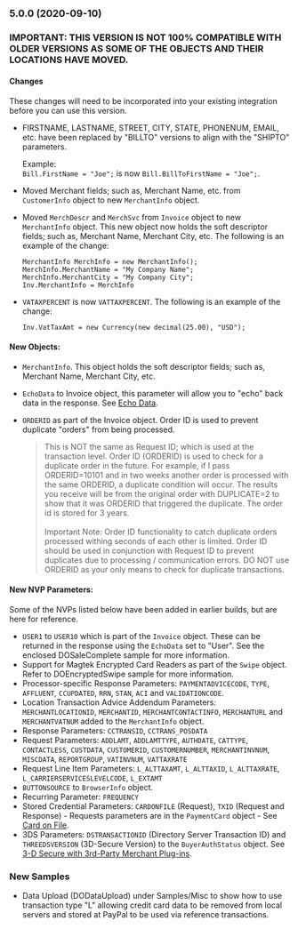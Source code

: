 ## <small>5.0.0 (2020-09-10)</small>

### IMPORTANT: THIS VERSION IS NOT 100%  COMPATIBLE WITH OLDER VERSIONS AS SOME OF THE OBJECTS AND THEIR LOCATIONS HAVE MOVED.

#### Changes
These changes will need to be incorporated into your existing integration before you can use this version.
* FIRSTNAME, LASTNAME, STREET, CITY, STATE, PHONENUM, EMAIL, etc. have been replaced by "BILLTO" versions to align with the "SHIPTO" parameters. </p>Example:</br>`Bill.FirstName = "Joe";` is now `Bill.BillToFirstName = "Joe";`.
* Moved Merchant fields; such as, Merchant Name, etc. from `CustomerInfo` object to new `MerchantInfo` object.

* Moved `MerchDescr` and `MerchSvc` from `Invoice` object to new `MerchantInfo` object. This new object now holds the soft descriptor fields; such as, Merchant Name, Merchant City, etc.  The following is an example of the change:

	```<language>
	MerchantInfo MerchInfo = new MerchantInfo();
	MerchInfo.MerchantName = "My Company Name";
	MerchInfo.MerchantCity = "My Company City";
	Inv.MerchantInfo = MerchInfo
	```

* `VATAXPERCENT` is now `VATTAXPERCENT`.  The following is an example of the change:

	`Inv.VatTaxAmt = new Currency(new decimal(25.00), "USD");`

#### New Objects:
* `MerchantInfo`.  This object holds the soft descriptor fields; such as, Merchant Name, Merchant City, etc. 
* `EchoData` to Invoice object, this parameter will allow you to "echo" back data in the response. See [Echo Data](https://developer.paypal.com/docs/payflow/integration-guide/submit-transactions/#echo-data).

* `ORDERID` as part of the Invoice object. Order ID is used to prevent duplicate "orders" from being processed.

	>This is NOT the same as Request ID; which is used at the transaction level.  Order ID (ORDERID) is used to check for a duplicate order in the future.  For example, if I pass ORDERID=10101 and in two weeks another order is processed with the same ORDERID, a duplicate condition will occur.  The results you receive will be from the original order with DUPLICATE=2 to show that it was ORDERID that triggered the duplicate. The order id is stored for 3 years.</br></br>Important Note: Order ID functionality to catch duplicate orders processed withing seconds of each other is limited.  Order ID should be used in conjunction with Request ID to prevent duplicates due to processing / communication errors. DO NOT use ORDERID as your only means to check for duplicate transactions.

#### New NVP Parameters:
Some of the NVPs listed below have been added in earlier builds, but are here for reference.

* `USER1` to `USER10` which is part of the `Invoice` object.  These can be returned in the response using the `EchoData` set to "User". See the enclosed DOSaleComplete sample for more information.
* Support for Magtek Encrypted Card Readers as part of the `Swipe` object.  Refer to DOEncryptedSwipe sample for more information.
* Processor-specific Response Parameters: `PAYMENTADVICECODE`, `TYPE`, `AFFLUENT`, `CCUPDATED`, `RRN`, `STAN`, `ACI` and `VALIDATIONCODE`.
* Location Transaction Advice Addendum Parameters: `MERCHANTLOCATIONID`, `MERCHANTID`, `MERCHANTCONTACTINFO`,  `MERCHANTURL` and `MERCHANTVATNUM` added to the `MerchantInfo` object.
* Response Parameters: `CCTRANSID`, `CCTRANS_POSDATA`
* Request Parameters: `ADDLAMT`, `ADDLAMTTYPE`, `AUTHDATE`, `CATTYPE`, `CONTACTLESS`, `CUSTDATA`, `CUSTOMERID`, `CUSTOMERNUMBER`, `MERCHANTINVNUM`, `MISCDATA`, `REPORTGROUP`, `VATINVNUM`, `VATTAXRATE`
* Request Line Item Parameters: `L_ALTTAXAMT`, `L_ALTTAXID`, `L_ALTTAXRATE`, `L_CARRIERSERVICESLEVELCODE`, `L_EXTAMT`
* `BUTTONSOURCE` to `BrowserInfo` object.
* Recurring Parameter: `FREQUENCY`
* Stored Credential Parameters: `CARDONFILE` (Request), `TXID` (Request and Response) - Requests parameters are in the `PaymentCard` object - See [Card on File](https://developer.paypal.com/docs/payflow/integration-guide/card-on-file/#supported-card-on-file-types).
* 3DS Parameters: `DSTRANSACTIONID` (Directory Server Transaction ID) and `THREEDSVERSION` (3D-Secure Version) to the `BuyerAuthStatus` object. See [3-D Secure with 3rd-Party Merchant Plug-ins](https://developer.paypal.com/docs/payflow/3d-secure-mpi/).

### New Samples
* Data Upload (DODataUpload) under Samples/Misc to show how to use transaction type "L" allowing credit card data to be removed from local servers and stored at PayPal to be used via reference transactions.
